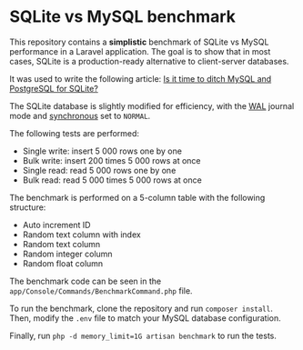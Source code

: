 # SQLite vs MySQL benchmark

This repository contains a **simplistic** benchmark of SQLite vs MySQL performance in a Laravel application. The goal is to show that in most cases, SQLite is a production-ready alternative to client-server databases.

It was used to write the following article: [Is it time to ditch MySQL and PostgreSQL for SQLite?](https://onfold.sh/blog/is-it-time-to-ditch-mysql-and-postgresql-for-sqlite)

The SQLite database is slightly modified for efficiency, with the [WAL](https://www.sqlite.org/wal.html) journal mode and [synchronous](https://www.sqlite.org/pragma.html#pragma_synchronous) set to `NORMAL`.

The following tests are performed:

- Single write: insert 5 000 rows one by one
- Bulk write: insert 200 times 5 000 rows at once
- Single read: read 5 000 rows one by one
- Bulk read: read 5 000 times 5 000 rows at once

The benchmark is performed on a 5-column table with the following structure:

- Auto increment ID
- Random text column with index
- Random text column
- Random integer column
- Random float column

The benchmark code can be seen in the `app/Console/Commands/BenchmarkCommand.php` file.

To run the benchmark, clone the repository and run `composer install`. Then, modify the `.env` file to match your MySQL database configuration.

Finally, run `php -d memory_limit=1G artisan benchmark` to run the tests.
